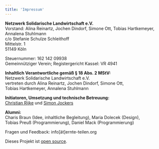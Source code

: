 ```yaml
---
title: 'Impressum'
---
```


**Netzwerk Solidarische Landwirtschaft e.V.**\
Vorstand: Alina Reinartz, Jochen Dindorf, Simone Ott, Tobias Hartkemeyer, Annalena Stuhlmann\
c/o Stefanie Schulze Schleithoff\
Mittelstr. 1\
51149 Köln

Steuernummer: 162 142 09938\
Gemeinnütziger Verein; Registergericht Kassel: VR 4941

**Inhaltlich Verantwortliche gemäß § 18 Abs. 2 MStV:**\
Netzwerk Solidarische Landwirtschaft e.V.\
vertreten durch Alina&nbsp;Reinartz, Jochen&nbsp;Dindorf, Simone&nbsp;Ott, Tobias&nbsp;Hartkemeyer, Annalena&nbsp;Stuhlmann

**Initiatoren, Umsetzung und technische Betreuung:**\
[Christian Rijke](https://christianrijke.de/) und [Simon Jockers](https://simonjockers.de/)

**Alumni:**\
Charis&nbsp;Braun&nbsp;(Idee,&nbsp;inhaltliche&nbsp;Begleitung), Maria&nbsp;Dolecek&nbsp;(Design), Tobias&nbsp;Preuß&nbsp;(Programmierung), Daniel&nbsp;Mack&nbsp;(Programmierung)

Fragen und Feedback: info[ät]ernte-teilen.org

Dieses Projekt ist [open source](https://github.com/teikei).

